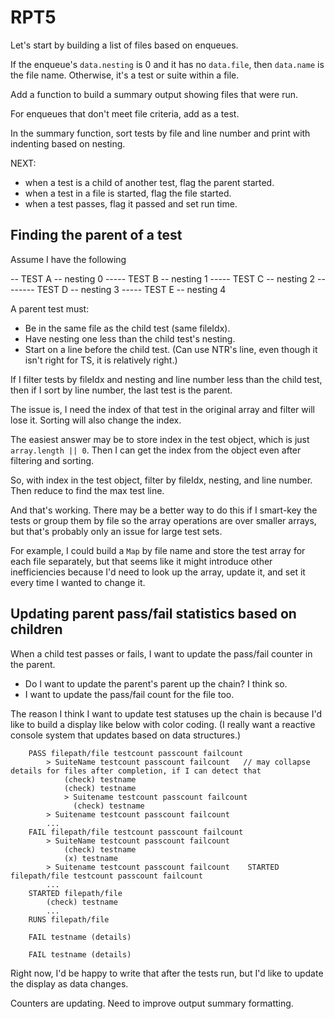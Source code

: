 # RPT5

Let's start by building a list of files based on enqueues.

If the enqueue's `data.nesting` is 0 and it has no `data.file`, then `data.name` is the file name. Otherwise, it's a test or suite within a file.

Add a function to build a summary output showing files that were run.

For enqueues that don't meet file criteria, add as a test.

In the summary function, sort tests by file and line number and print with indenting based on nesting.

NEXT:

- when a test is a child of another test, flag the parent started.
- when a test in a file is started, flag the file started.
- when a test passes, flag it passed and set run time.

## Finding the parent of a test

Assume I have the following

-- TEST A -- nesting 0
----- TEST B -- nesting 1
----- TEST C -- nesting 2
-------- TEST D -- nesting 3
----- TEST E -- nesting 4

A parent test must:

- Be in the same file as the child test (same fileIdx).
- Have nesting one less than the child test's nesting.
- Start on a line before the child test. (Can use NTR's line, even though it isn't right for TS, it is relatively right.)

If I filter tests by fileIdx and nesting and line number less than the child test, then if I sort by line number, the last test is the parent.

The issue is, I need the index of that test in the original array and filter will lose it. Sorting will also change the index.

The easiest answer may be to store index in the test object, which is just `array.length || 0`. Then I can get the index from the object even after filtering and sorting.

So, with index in the test object, filter by fileIdx, nesting, and line number. Then reduce to find the max test line.

And that's working. There may be a better way to do this if I smart-key the tests or group them by file so the array operations are over smaller arrays, but that's probably only an issue for large test sets.

For example, I could build a `Map` by file name and store the test array for each file separately, but that seems like it might introduce other inefficiencies because I'd need to look up the array, update it, and set it every time I wanted to change it.

## Updating parent pass/fail statistics based on children

When a child test passes or fails, I want to update the pass/fail counter in the parent.

- Do I want to update the parent's parent up the chain? I think so.
- I want to update the pass/fail count for the file too.

The reason I think I want to update test statuses up the chain is because I'd like to build a display like below with color coding. (I really want a reactive console system that updates based on data structures.)

```text
    PASS filepath/file testcount passcount failcount
        > SuiteName testcount passcount failcount   // may collapse details for files after completion, if I can detect that
            (check) testname
            (check) testname
            > Suitename testcount passcount failcount
              (check) testname
        > Suitename testcount passcount failcount
        ...
    FAIL filepath/file testcount passcount failcount
        > SuiteName testcount passcount failcount
            (check) testname
            (x) testname
        > Suitename testcount passcount failcount    STARTED filepath/file testcount passcount failcount
        ...
    STARTED filepath/file
        (check) testname
        ...
    RUNS filepath/file

    FAIL testname (details)

    FAIL testname (details)
```

Right now, I'd be happy to write that after the tests run, but I'd like to update the display as data changes.

Counters are updating. Need to improve output summary formatting.